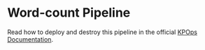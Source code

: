 # Word-count Pipeline

Read how to deploy and destroy this pipeline in the official [KPOps Documentation](https://bakdata.github.io/kpops/latest/user/getting-started/quick-start/).
